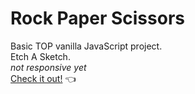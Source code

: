 # Rock Paper Scissors
Basic TOP vanilla JavaScript project.\
Etch A Sketch.\
*not responsive yet*\
[Check it out!](https://lgzel.github.io/etch-a-sketch/) :point_left:
